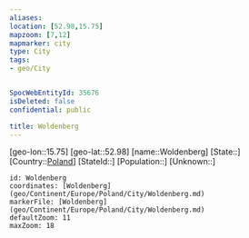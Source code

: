 ```yaml
---
aliases: 
location: [52.98,15.75]
mapzoom: [7,12] 
mapmarker: city 
type: City
tags:
- geo/City


SpocWebEntityId: 35676
isDeleted: false
confidential: public

title: Woldenberg
---
```

[geo-lon::15.75]
[geo-lat::52.98]
[name::Woldenberg]
[State::]
[Country::[Poland](geo/Continent/Europe/Poland.md)]
[StateId::]
[Population::]
[Unknown::]


```leaflet
id: Woldenberg
coordinates: [Woldenberg](geo/Continent/Europe/Poland/City/Woldenberg.md)
markerFile: [Woldenberg](geo/Continent/Europe/Poland/City/Woldenberg.md)
defaultZoom: 11 
maxZoom: 18
```


